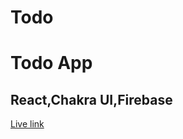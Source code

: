 # Todo
<h1>Todo App </h1>
<h2>React,Chakra UI,Firebase</h2>
<a href='https://todo-anuraggupta199418-gmailcom.vercel.app/' target="_blank">Live link</a>
